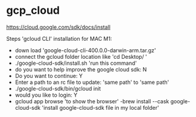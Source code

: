 # gcp_cloud

https://cloud.google.com/sdk/docs/install

Steps 'gcloud CLI' installation for MAC M1:
- down load 'google-cloud-cli-400.0.0-darwin-arm.tar.gz'
- connect the gcloud folder location like 'cd Desktop/ '
- ./google-cloud-sdk/install.sh 'run this command'
- do you want to help improve the google cloud sdk: N
- Do you want to continue: Y
- Enter a path to an rc file to update: 'same path' to 'same path'
- ./google-cloud-sdk/bin/gcloud init
- would you like to login: Y
- gcloud app browse 'to show the browser'
-brew install --cask google-cloud-sdk 'install google-cloud-sdk file in my local folder'
